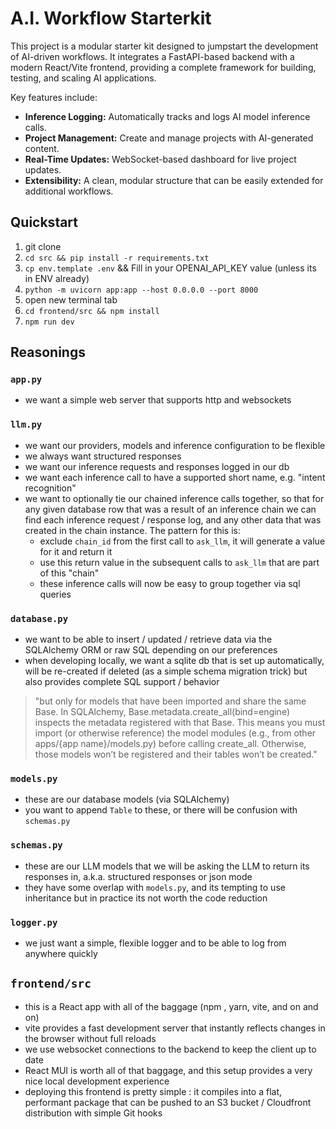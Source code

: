 # A.I. Workflow Starterkit

This project is a modular starter kit designed to jumpstart the development of AI-driven workflows. It integrates a FastAPI-based backend with a modern React/Vite frontend, providing a complete framework for building, testing, and scaling AI applications.

Key features include:

- **Inference Logging:** Automatically tracks and logs AI model inference calls.
- **Project Management:** Create and manage projects with AI-generated content.
- **Real-Time Updates:** WebSocket-based dashboard for live project updates.
- **Extensibility:** A clean, modular structure that can be easily extended for additional workflows.


## Quickstart
1. git clone
2. `cd src && pip install -r requirements.txt`
3. `cp env.template .env` && Fill in your OPENAI_API_KEY value (unless its in ENV already)
4. `python -m uvicorn app:app --host 0.0.0.0 --port 8000`
5. open new terminal tab
6. `cd frontend/src && npm install`
7. `npm run dev`


## Reasonings

### `app.py`
- we want a simple web server that supports http and websockets

### `llm.py`
- we want our providers, models and inference configuration to be flexible
- we always want structured responses
- we want our inference requests and responses logged in our db
- we want each inference call to have a supported short name, e.g. "intent recognition"
- we want to optionally tie our chained inference calls together, so that for any given database row that was a result of an inference chain we can find each inference request / response log, and any other data that was created in the chain instance. The pattern for this is:
  - exclude `chain_id` from the first call to `ask_llm`, it will generate a value for it and return it
  - use this return value in the subsequent calls to `ask_llm` that are part of this "chain"
  - these inference calls will now be easy to group together via sql queries

### `database.py`
- we want to be able to insert / updated / retrieve data via the SQLAlchemy ORM or raw SQL depending on our preferences
- when developing locally, we want a sqlite db that is set up automatically, will be re-created if deleted (as a simple schema migration trick) but also provides complete SQL support / behavior

> "but only for models that have been imported and share the same Base. In SQLAlchemy, Base.metadata.create_all(bind=engine) inspects the metadata registered with that Base. This means you must import (or otherwise reference) the model modules (e.g., from other apps/{app name}/models.py) before calling create_all. Otherwise, those models won’t be registered and their tables won’t be created."

### `models.py`
- these are our database models (via SQLAlchemy)
- you want to append `Table` to these, or there will be confusion with `schemas.py`

### `schemas.py`
- these are our LLM models that we will be asking the LLM to return its responses in, a.k.a. structured responses or json mode
- they have some overlap with `models.py`, and its tempting to use inheritance but in practice its not worth the code reduction

### `logger.py`
- we just want a simple, flexible logger and to be able to log from anywhere quickly

## `frontend/src`
- this is a React app with all of the baggage (npm , yarn, vite, and on and on)
- vite provides a fast development server that instantly reflects changes in the browser without full reloads
- we use websocket connections to the backend to keep the client up to date
- React MUI is worth all of that baggage, and this setup provides a very nice local development experience
- deploying this frontend is pretty simple : it compiles into a flat, performant package that can be pushed to an S3 bucket / Cloudfront distribution with simple Git hooks